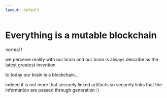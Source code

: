 ```yaml
---
layout: default
---
```

# Everything is a mutable blockchain


normal !

we perceive reality with our brain
and our brain is always describe as the latest greatest invention

to today our brain is a blockchain...

 indeed it is not more that securely linked artifacts 
 so securely links that the information are passed through generation :)


